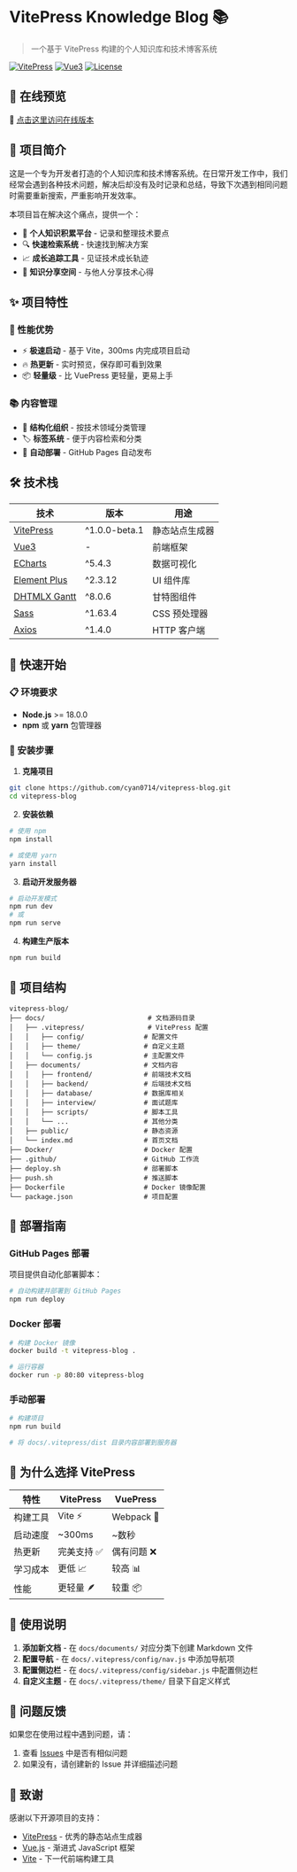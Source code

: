# VitePress Knowledge Blog 📚

> 一个基于 VitePress 构建的个人知识库和技术博客系统

[![VitePress](https://img.shields.io/badge/VitePress-1.0.0--beta.1-brightgreen.svg)](https://vitepress.dev/)
[![Vue3](https://img.shields.io/badge/Vue-3.x-4FC08D.svg)](https://vuejs.org/)
[![License](https://img.shields.io/badge/License-ISC-blue.svg)](LICENSE)

## 🌟 在线预览

🔗 [点击这里访问在线版本](http://1.12.218.227)

## 📖 项目简介

这是一个专为开发者打造的个人知识库和技术博客系统。在日常开发工作中，我们经常会遇到各种技术问题，解决后却没有及时记录和总结，导致下次遇到相同问题时需要重新搜索，严重影响开发效率。

本项目旨在解决这个痛点，提供一个：
- 📝 **个人知识积累平台** - 记录和整理技术要点
- 🔍 **快速检索系统** - 快速找到解决方案
- 📈 **成长追踪工具** - 见证技术成长轨迹
- 🤝 **知识分享空间** - 与他人分享技术心得

## ✨ 项目特性

### 🚀 性能优势
- ⚡️ **极速启动** - 基于 Vite，300ms 内完成项目启动
- 🔥 **热更新** - 实时预览，保存即可看到效果
- 📦 **轻量级** - 比 VuePress 更轻量，更易上手

### 📚 内容管理
- 📁 **结构化组织** - 按技术领域分类管理
- 🏷️ **标签系统** - 便于内容检索和分类
- 🔄 **自动部署** - GitHub Pages 自动发布

## 🛠️ 技术栈

| 技术 | 版本 | 用途 |
|------|------|------|
| [VitePress](https://vitepress.dev/) | ^1.0.0-beta.1 | 静态站点生成器 |
| [Vue3](https://vuejs.org/) | - | 前端框架 |
| [ECharts](https://echarts.apache.org/) | ^5.4.3 | 数据可视化 |
| [Element Plus](https://element-plus.org/) | ^2.3.12 | UI 组件库 |
| [DHTMLX Gantt](https://dhtmlx.com/docs/products/dhtmlxGantt/) | ^8.0.6 | 甘特图组件 |
| [Sass](https://sass-lang.com/) | ^1.63.4 | CSS 预处理器 |
| [Axios](https://axios-http.com/) | ^1.4.0 | HTTP 客户端 |

## 🚀 快速开始

### 📋 环境要求

- **Node.js** >= 18.0.0
- **npm** 或 **yarn** 包管理器

### 🔧 安装步骤

1. **克隆项目**
```bash
git clone https://github.com/cyan0714/vitepress-blog.git
cd vitepress-blog
```

2. **安装依赖**
```bash
# 使用 npm
npm install

# 或使用 yarn
yarn install
```

3. **启动开发服务器**
```bash
# 启动开发模式
npm run dev
# 或
npm run serve
```

4. **构建生产版本**
```bash
npm run build
```

## 📁 项目结构

```
vitepress-blog/
├── docs/                          # 文档源码目录
│   ├── .vitepress/                # VitePress 配置
│   │   ├── config/               # 配置文件
│   │   ├── theme/                # 自定义主题
│   │   └── config.js             # 主配置文件
│   ├── documents/                # 文档内容
│   │   ├── frontend/             # 前端技术文档
│   │   ├── backend/              # 后端技术文档
│   │   ├── database/             # 数据库相关
│   │   ├── interview/            # 面试题库
│   │   ├── scripts/              # 脚本工具
│   │   └── ...                   # 其他分类
│   ├── public/                   # 静态资源
│   └── index.md                  # 首页文档
├── Docker/                       # Docker 配置
├── .github/                      # GitHub 工作流
├── deploy.sh                     # 部署脚本
├── push.sh                       # 推送脚本
├── Dockerfile                    # Docker 镜像配置
└── package.json                  # 项目配置
```

## 🚀 部署指南

### GitHub Pages 部署

项目提供自动化部署脚本：

```bash
# 自动构建并部署到 GitHub Pages
npm run deploy
```

### Docker 部署

```bash
# 构建 Docker 镜像
docker build -t vitepress-blog .

# 运行容器
docker run -p 80:80 vitepress-blog
```

### 手动部署

```bash
# 构建项目
npm run build

# 将 docs/.vitepress/dist 目录内容部署到服务器
```

## 🎯 为什么选择 VitePress

| 特性 | VitePress | VuePress |
|------|-----------|----------|
| 构建工具 | Vite ⚡️ | Webpack 🐌 |
| 启动速度 | ~300ms | ~数秒 |
| 热更新 | 完美支持 ✅ | 偶有问题 ❌ |
| 学习成本 | 更低 📈 | 较高 📊 |
| 性能 | 更轻量 🪶 | 较重 📦 |


## 📝 使用说明

1. **添加新文档** - 在 `docs/documents/` 对应分类下创建 Markdown 文件
2. **配置导航** - 在 `docs/.vitepress/config/nav.js` 中添加导航项
3. **配置侧边栏** - 在 `docs/.vitepress/config/sidebar.js` 中配置侧边栏
4. **自定义主题** - 在 `docs/.vitepress/theme/` 目录下自定义样式

## 🐛 问题反馈

如果您在使用过程中遇到问题，请：

1. 查看 [Issues](https://github.com/cyan0714/vitepress-blog/issues) 中是否有相似问题
2. 如果没有，请创建新的 Issue 并详细描述问题

## 🙏 致谢

感谢以下开源项目的支持：
- [VitePress](https://vitepress.dev/) - 优秀的静态站点生成器
- [Vue.js](https://vuejs.org/) - 渐进式 JavaScript 框架
- [Vite](https://vitejs.dev/) - 下一代前端构建工具

